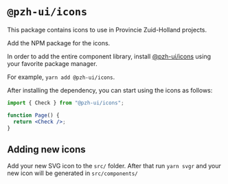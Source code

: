 # `@pzh-ui/icons`

This package contains icons to use in Provincie Zuid-Holland projects.

Add the NPM package for the icons.

In order to add the entire component library, install [@pzh-ui/icons](https://www.npmjs.com/package/@pzh-ui/icons) using your favorite package manager.

For example, `yarn add @pzh-ui/icons`.

After installing the dependency, you can start using the icons as follows:

```jsx
import { Check } from "@pzh-ui/icons";

function Page() {
  return <Check />;
}
```

## Adding new icons

Add your new SVG icon to the `src/` folder. After that run `yarn svgr` and your new icon will be generated in `src/components/`
